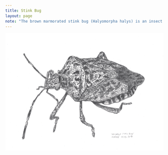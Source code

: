 ```yaml
---
title: Stink Bug
layout: page
note: "The brown marmorated stink bug (Halyomorpha halys) is an insect in the family Pentatomidae that is native to China, Japan, the Korean peninsula, and Taiwan. Unfortunately now found in New Zealand too."
---
```


<img src="/assets/pages/art/stink-bug-smaller.png">
